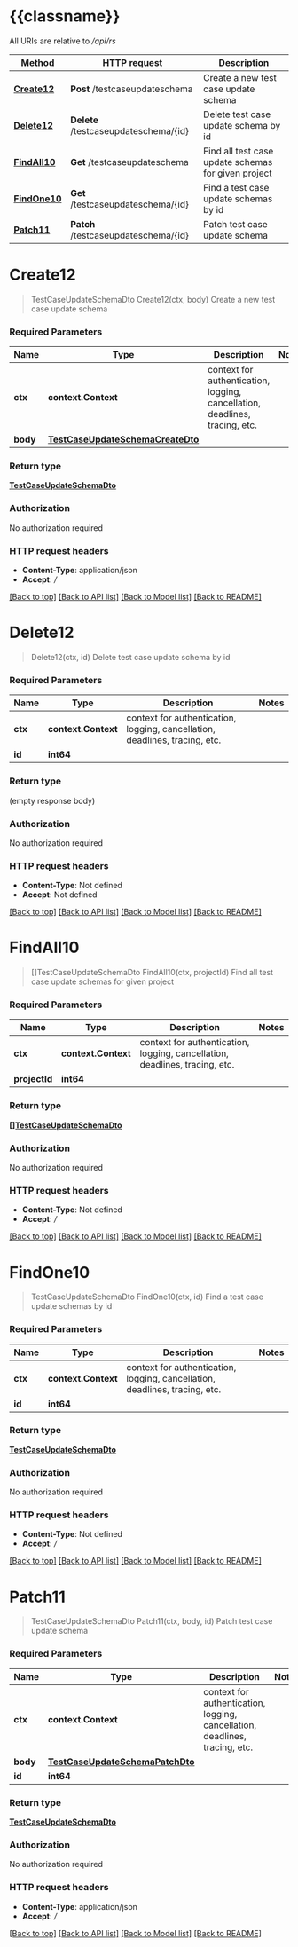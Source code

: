# {{classname}}

All URIs are relative to */api/rs*

Method | HTTP request | Description
------------- | ------------- | -------------
[**Create12**](TestCaseUpdateSchemaControllerApi.md#Create12) | **Post** /testcaseupdateschema | Create a new test case update schema
[**Delete12**](TestCaseUpdateSchemaControllerApi.md#Delete12) | **Delete** /testcaseupdateschema/{id} | Delete test case update schema by id
[**FindAll10**](TestCaseUpdateSchemaControllerApi.md#FindAll10) | **Get** /testcaseupdateschema | Find all test case update schemas for given project
[**FindOne10**](TestCaseUpdateSchemaControllerApi.md#FindOne10) | **Get** /testcaseupdateschema/{id} | Find a test case update schemas by id
[**Patch11**](TestCaseUpdateSchemaControllerApi.md#Patch11) | **Patch** /testcaseupdateschema/{id} | Patch test case update schema

# **Create12**
> TestCaseUpdateSchemaDto Create12(ctx, body)
Create a new test case update schema

### Required Parameters

Name | Type | Description  | Notes
------------- | ------------- | ------------- | -------------
 **ctx** | **context.Context** | context for authentication, logging, cancellation, deadlines, tracing, etc.
  **body** | [**TestCaseUpdateSchemaCreateDto**](TestCaseUpdateSchemaCreateDto.md)|  | 

### Return type

[**TestCaseUpdateSchemaDto**](TestCaseUpdateSchemaDto.md)

### Authorization

No authorization required

### HTTP request headers

 - **Content-Type**: application/json
 - **Accept**: */*

[[Back to top]](#) [[Back to API list]](../README.md#documentation-for-api-endpoints) [[Back to Model list]](../README.md#documentation-for-models) [[Back to README]](../README.md)

# **Delete12**
> Delete12(ctx, id)
Delete test case update schema by id

### Required Parameters

Name | Type | Description  | Notes
------------- | ------------- | ------------- | -------------
 **ctx** | **context.Context** | context for authentication, logging, cancellation, deadlines, tracing, etc.
  **id** | **int64**|  | 

### Return type

 (empty response body)

### Authorization

No authorization required

### HTTP request headers

 - **Content-Type**: Not defined
 - **Accept**: Not defined

[[Back to top]](#) [[Back to API list]](../README.md#documentation-for-api-endpoints) [[Back to Model list]](../README.md#documentation-for-models) [[Back to README]](../README.md)

# **FindAll10**
> []TestCaseUpdateSchemaDto FindAll10(ctx, projectId)
Find all test case update schemas for given project

### Required Parameters

Name | Type | Description  | Notes
------------- | ------------- | ------------- | -------------
 **ctx** | **context.Context** | context for authentication, logging, cancellation, deadlines, tracing, etc.
  **projectId** | **int64**|  | 

### Return type

[**[]TestCaseUpdateSchemaDto**](TestCaseUpdateSchemaDto.md)

### Authorization

No authorization required

### HTTP request headers

 - **Content-Type**: Not defined
 - **Accept**: */*

[[Back to top]](#) [[Back to API list]](../README.md#documentation-for-api-endpoints) [[Back to Model list]](../README.md#documentation-for-models) [[Back to README]](../README.md)

# **FindOne10**
> TestCaseUpdateSchemaDto FindOne10(ctx, id)
Find a test case update schemas by id

### Required Parameters

Name | Type | Description  | Notes
------------- | ------------- | ------------- | -------------
 **ctx** | **context.Context** | context for authentication, logging, cancellation, deadlines, tracing, etc.
  **id** | **int64**|  | 

### Return type

[**TestCaseUpdateSchemaDto**](TestCaseUpdateSchemaDto.md)

### Authorization

No authorization required

### HTTP request headers

 - **Content-Type**: Not defined
 - **Accept**: */*

[[Back to top]](#) [[Back to API list]](../README.md#documentation-for-api-endpoints) [[Back to Model list]](../README.md#documentation-for-models) [[Back to README]](../README.md)

# **Patch11**
> TestCaseUpdateSchemaDto Patch11(ctx, body, id)
Patch test case update schema

### Required Parameters

Name | Type | Description  | Notes
------------- | ------------- | ------------- | -------------
 **ctx** | **context.Context** | context for authentication, logging, cancellation, deadlines, tracing, etc.
  **body** | [**TestCaseUpdateSchemaPatchDto**](TestCaseUpdateSchemaPatchDto.md)|  | 
  **id** | **int64**|  | 

### Return type

[**TestCaseUpdateSchemaDto**](TestCaseUpdateSchemaDto.md)

### Authorization

No authorization required

### HTTP request headers

 - **Content-Type**: application/json
 - **Accept**: */*

[[Back to top]](#) [[Back to API list]](../README.md#documentation-for-api-endpoints) [[Back to Model list]](../README.md#documentation-for-models) [[Back to README]](../README.md)

